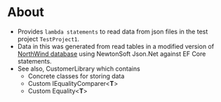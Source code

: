 ﻿# About

- Provides `lambda statements` to read data from json files in the test project `TestProject1`.
- Data in this was generated from read tables in a modified version of [NorthWind database](https://gist.github.com/karenpayneoregon/40a6e1158ff29819286a39b7f1ed1ae8) using NewtonSoft Json.Net against EF Core statements.
- See also, CustomerLibrary which contains
  -  Concrete classes for storing data
  -  Custom IEqualityComparer&lt;**T**&gt;
  -  Custom Equality&lt;**T**&gt;